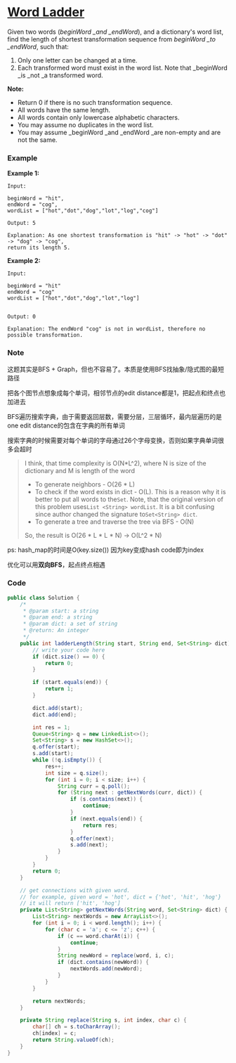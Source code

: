 # [Word Ladder](https://leetcode.com/problems/word-ladder/description/)

Given two words \(_beginWord \_and \_endWord_\), and a dictionary's word list, find the length of shortest transformation sequence from _beginWord \_to \_endWord_, such that:

1. Only one letter can be changed at a time.
2. Each transformed word must exist in the word list. Note that \_beginWord \_is \_not \_a transformed word.

**Note:**

* Return 0 if there is no such transformation sequence.
* All words have the same length.
* All words contain only lowercase alphabetic characters.
* You may assume no duplicates in the word list.
* You may assume \_beginWord \_and \_endWord \_are non-empty and are not the same.

### Example

**Example 1:**

```
Input:

beginWord = "hit",
endWord = "cog",
wordList = ["hot","dot","dog","lot","log","cog"]

Output: 5

Explanation: As one shortest transformation is "hit" -> "hot" -> "dot" -> "dog" -> "cog",
return its length 5.
```

**Example 2:**

```
Input:

beginWord = "hit"
endWord = "cog"
wordList = ["hot","dot","dog","lot","log"]


Output: 0

Explanation: The endWord "cog" is not in wordList, therefore no possible transformation.
```

### Note

这题其实是BFS + Graph，但也不容易了。本质是使用BFS找抽象/隐式图的最短路径

把各个图节点想象成每个单词，相邻节点的edit distance都是1，把起点和终点也加进去

BFS遍历搜索字典，由于需要返回层数，需要分层，三层循环，最内层遍历的是one edit distance的包含在字典的所有单词

搜索字典的时候需要对每个单词的字母通过26个字母变换，否则如果字典单词很多会超时

> I think, that time complexity is O\(N\*L^2\), where N is size of the dictionary and M is length of the word
>
> * To generate neighbors - O\(26 \* L\)
> * To check if the word exists in dict - O\(L\). This is a reason why it is better to put all words to the`Set`. Note, that the original version of this problem uses`List <String> wordList`. It is a bit confusing since author changed the signature to`Set<String> dict`.
> * To generate a tree and traverse the tree via BFS - O\(N\)
>
> So, the result is O\(26 \* L \* L \* N\) -&gt; O\(L^2 \* N\)

ps: hash\_map的时间是O\(key.size\(\)\) 因为key变成hash code即为index

优化可以用**双向BFS**，起点终点相遇

### Code

```java
public class Solution {
    /*
     * @param start: a string
     * @param end: a string
     * @param dict: a set of string
     * @return: An integer
     */
    public int ladderLength(String start, String end, Set<String> dict) {
        // write your code here
        if (dict.size() == 0) {
            return 0;
        }

        if (start.equals(end)) {
            return 1;
        }

        dict.add(start);
        dict.add(end);

        int res = 1;
        Queue<String> q = new LinkedList<>();
        Set<String> s = new HashSet<>();
        q.offer(start);
        s.add(start);
        while (!q.isEmpty()) {
            res++;
            int size = q.size();
            for (int i = 0; i < size; i++) {
                String curr = q.poll();
                for (String next : getNextWords(curr, dict)) {
                    if (s.contains(next)) {
                        continue;
                    }
                    if (next.equals(end)) {
                        return res;    
                    }
                    q.offer(next);
                    s.add(next);
                }
            }
        }
        return 0;
    }

    // get connections with given word.
    // for example, given word = 'hot', dict = {'hot', 'hit', 'hog'}
    // it will return ['hit', 'hog']
    private List<String> getNextWords(String word, Set<String> dict) {
        List<String> nextWords = new ArrayList<>();
        for (int i = 0; i < word.length(); i++) {
            for (char c = 'a'; c <= 'z'; c++) {
                if (c == word.charAt(i)) {
                    continue;
                }
                String newWord = replace(word, i, c);
                if (dict.contains(newWord)) {
                    nextWords.add(newWord);
                }
            }
        }

        return nextWords;
    }

    private String replace(String s, int index, char c) {
        char[] ch = s.toCharArray();
        ch[index] = c;
        return String.valueOf(ch);
    }
}
```




